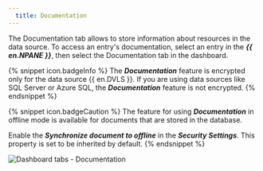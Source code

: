 ```yaml
---
  title: Documentation
---
```

The Documentation tab allows to store information about resources in the data source. To access an entry's documentation, select an entry in the ***{{ en.NPANE }}***, then select the Documentation tab in the dashboard. 

{% snippet icon.badgeInfo %} 
The ***Documentation*** feature is encrypted only for the data source {{ en.DVLS }}. If you are using data sources like SQL Server or Azure SQL, the ***Documentation*** feature is not encrypted. 
{% endsnippet %}
 
{% snippet icon.badgeCaution %} 
The feature for using ***Documentation*** in offline mode is available for documents that are stored in the database.  

Enable the ***Synchronize document to offline*** in the ***Security Settings***. This property is set to be inherited by default. 
{% endsnippet %}
 
![Dashboard tabs - Documentation](https://webdevolutions.azureedge.net/docs/en/rdm/mac/clip6059.png) 

